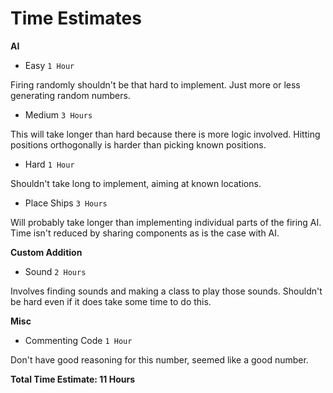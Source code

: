 Time Estimates
===============================

**AI**

- Easy `1 Hour`

Firing randomly shouldn't be that hard to implement. Just more or less generating random numbers.

- Medium `3 Hours`

This will take longer than hard because there is more logic involved. Hitting positions orthogonally is harder than
picking known positions.

- Hard `1 Hour`

Shouldn't take long to implement, aiming at known locations.

- Place Ships `3 Hours`

Will probably take longer than implementing individual parts of the firing AI. Time isn't reduced by sharing components as is the case with AI.

**Custom Addition**

- Sound `2 Hours`

Involves finding sounds and making a class to play those sounds. Shouldn't be hard even if it does take some time to do this.

**Misc**

- Commenting Code `1 Hour`

Don't have good reasoning for this number, seemed like a good number.

**Total Time Estimate: 11 Hours**
